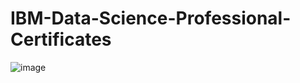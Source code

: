 # IBM-Data-Science-Professional-Certificates
![image](https://user-images.githubusercontent.com/112087783/229282047-ad3e19a0-fad1-454d-867e-f2fb59a97b4f.png)
##### [](https://www.ibm.com/training/badge/data-science-professional-certificate)
